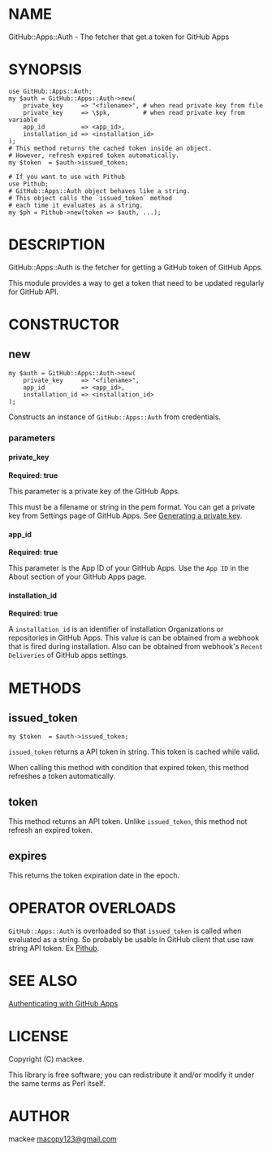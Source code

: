 # NAME

GitHub::Apps::Auth - The fetcher that get a token for GitHub Apps

# SYNOPSIS

    use GitHub::Apps::Auth;
    my $auth = GitHub::Apps::Auth->new(
        private_key     => "<filename>", # when read private key from file
        private_key     => \$pk,         # when read private key from variable
        app_id          => <app_id>,
        installation_id => <installation_id>
    );
    # This method returns the cached token inside an object.
    # However, refresh expired token automatically.
    my $token  = $auth->issued_token;

    # If you want to use with Pithub
    use Pithub;
    # GitHub::Apps::Auth object behaves like a string.
    # This object calls the `issued_token` method
    # each time it evaluates as a string.
    my $ph = Pithub->new(token => $auth, ...);

# DESCRIPTION

GitHub::Apps::Auth is the fetcher for getting a GitHub token of GitHub Apps.

This module provides a way to get a token that need to be updated regularly for GitHub API.

# CONSTRUCTOR

## new

    my $auth = GitHub::Apps::Auth->new(
        private_key     => "<filename>",
        app_id          => <app_id>,
        installation_id => <installation_id>
    );

Constructs an instance of `GitHub::Apps::Auth` from credentials.

### parameters

#### private\_key

**Required: true**

This parameter is a private key of the GitHub Apps.

This must be a filename or string in the pem format. You can get a private key from Settings page of GitHub Apps. See [Generating a private key](https://developer.github.com/apps/building-github-apps/authenticating-with-github-apps/#generating-a-private-key).

#### app\_id

**Required: true**

This parameter is the App ID of your GitHub Apps. Use the `App ID` in the About section of your GitHub Apps page.

#### installation\_id

**Required: true**

A `installation_id` is an identifier of installation Organizations or repositories in GitHub Apps. This value is can be obtained from a webhook that is fired during installation. Also can be obtained from webhook's `Recent Deliveries` of GitHub apps settings.

# METHODS

## issued\_token

    my $token  = $auth->issued_token;

`issued_token` returns a API token in string. This token is cached while valid.

When calling this method with condition that expired token, this method refreshes a token automatically.

## token

This method returns an API token. Unlike `issued_token`, this method not refresh an expired token.

## expires

This returns the token expiration date in the epoch.

# OPERATOR OVERLOADS

`GitHub::Apps::Auth` is overloaded so that `issued_token` is called when evaluated as a string. So probably be usable in GitHub client that use raw string API token. Ex [Pithub](https://metacpan.org/pod/Pithub).

# SEE ALSO

[Authenticating with GitHub Apps](https://developer.github.com/apps/building-github-apps/authenticating-with-github-apps)

# LICENSE

Copyright (C) mackee.

This library is free software; you can redistribute it and/or modify
it under the same terms as Perl itself.

# AUTHOR

mackee <macopy123@gmail.com>
